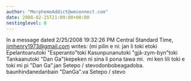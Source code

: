 ```yaml
---
author: "MorphemeAddict@wmconnect.com"
date: 2008-02-25T21:09:00+00:00
nestinglevel: 0
---
```

In a message dated 2/25/2008 19:32:26 PM Central Standard Time, [jimhenry1973@gmail.com](mailto://jimhenry1973@gmail.com) writes:
(mi pilin e ni: jan li toki etoki Epelantoanutoki "Esperanto"toki Kasunpunanutoki "gjâ-zym-byn"toki Tankaanutoki "Dan Ga")kepeken ni sina li pona tawa mi.  mi ken lili toki e toki mi pi "Dan Ga".jan Setepo / stevodonbobeagadoba. baunhindanedanbain "DanGa".va Setepo / stevo